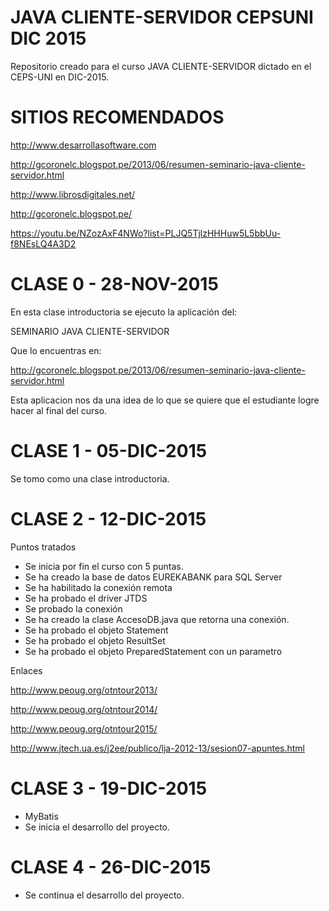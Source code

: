 # JAVA CLIENTE-SERVIDOR CEPSUNI DIC 2015
Repositorio creado para el curso JAVA CLIENTE-SERVIDOR dictado en el CEPS-UNI en DIC-2015.

# SITIOS RECOMENDADOS

http://www.desarrollasoftware.com

http://gcoronelc.blogspot.pe/2013/06/resumen-seminario-java-cliente-servidor.html

http://www.librosdigitales.net/

http://gcoronelc.blogspot.pe/

https://youtu.be/NZozAxF4NWo?list=PLJQ5TjlzHHHuw5L5bbUu-f8NEsLQ4A3D2

# CLASE 0 - 28-NOV-2015
En esta clase introductoria se ejecuto la aplicación del:

SEMINARIO JAVA CLIENTE-SERVIDOR 

Que lo encuentras en:

http://gcoronelc.blogspot.pe/2013/06/resumen-seminario-java-cliente-servidor.html

Esta aplicacion nos da una idea de lo que se quiere que el estudiante logre hacer al final del curso.

# CLASE 1 - 05-DIC-2015

Se tomo como una clase introductoria.


# CLASE 2 - 12-DIC-2015

Puntos tratados

- Se inicia por fin el curso con 5 puntas.
- Se ha creado la base de datos EUREKABANK para SQL Server
- Se ha habilitado la conexión remota
- Se ha probado el driver JTDS
- Se probado la conexión
- Se ha creado la clase AccesoDB.java que retorna una conexión.
- Se ha probado el objeto Statement
- Se ha probado el objeto ResultSet
- Se ha probado el objeto PreparedStatement con un parametro

Enlaces

http://www.peoug.org/otntour2013/

http://www.peoug.org/otntour2014/

http://www.peoug.org/otntour2015/

http://www.jtech.ua.es/j2ee/publico/lja-2012-13/sesion07-apuntes.html


# CLASE 3 - 19-DIC-2015

- MyBatis
- Se inicia el desarrollo del proyecto.


# CLASE 4 - 26-DIC-2015

- Se continua el desarrollo del proyecto.




